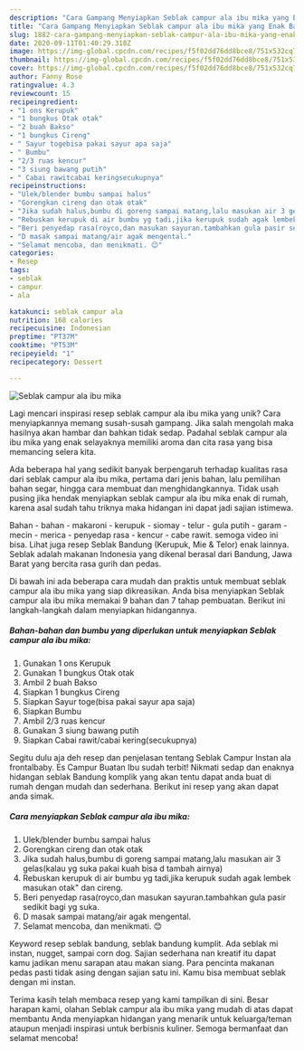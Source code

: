 ```yaml
---
description: "Cara Gampang Menyiapkan Seblak campur ala ibu mika yang Enak Banget"
title: "Cara Gampang Menyiapkan Seblak campur ala ibu mika yang Enak Banget"
slug: 1882-cara-gampang-menyiapkan-seblak-campur-ala-ibu-mika-yang-enak-banget
date: 2020-09-11T01:40:29.318Z
image: https://img-global.cpcdn.com/recipes/f5f02dd76dd8bce8/751x532cq70/seblak-campur-ala-ibu-mika-foto-resep-utama.jpg
thumbnail: https://img-global.cpcdn.com/recipes/f5f02dd76dd8bce8/751x532cq70/seblak-campur-ala-ibu-mika-foto-resep-utama.jpg
cover: https://img-global.cpcdn.com/recipes/f5f02dd76dd8bce8/751x532cq70/seblak-campur-ala-ibu-mika-foto-resep-utama.jpg
author: Fanny Rose
ratingvalue: 4.3
reviewcount: 15
recipeingredient:
- "1 ons Kerupuk"
- "1 bungkus Otak otak"
- "2 buah Bakso"
- "1 bungkus Cireng"
- " Sayur togebisa pakai sayur apa saja"
- " Bumbu"
- "2/3 ruas kencur"
- "3 siung bawang putih"
- " Cabai rawitcabai keringsecukupnya"
recipeinstructions:
- "Ulek/blender bumbu sampai halus"
- "Gorengkan cireng dan otak otak"
- "Jika sudah halus,bumbu di goreng sampai matang,lalu masukan air 3 gelas(kalau yg suka pakai kuah bisa d tambah airnya)"
- "Rebuskan kerupuk di air bumbu yg tadi,jika kerupuk sudah agak lembek masukan otak&#34; dan cireng."
- "Beri penyedap rasa(royco,dan masukan sayuran.tambahkan gula pasir sedikit bagi yg suka."
- "D masak sampai matang/air agak mengental."
- "Selamat mencoba, dan menikmati. 😊"
categories:
- Resep
tags:
- seblak
- campur
- ala

katakunci: seblak campur ala 
nutrition: 168 calories
recipecuisine: Indonesian
preptime: "PT37M"
cooktime: "PT53M"
recipeyield: "1"
recipecategory: Dessert

---
```



![Seblak campur ala ibu mika](https://img-global.cpcdn.com/recipes/f5f02dd76dd8bce8/751x532cq70/seblak-campur-ala-ibu-mika-foto-resep-utama.jpg)

Lagi mencari inspirasi resep seblak campur ala ibu mika yang unik? Cara menyiapkannya memang susah-susah gampang. Jika salah mengolah maka hasilnya akan hambar dan bahkan tidak sedap. Padahal seblak campur ala ibu mika yang enak selayaknya memiliki aroma dan cita rasa yang bisa memancing selera kita.

Ada beberapa hal yang sedikit banyak berpengaruh terhadap kualitas rasa dari seblak campur ala ibu mika, pertama dari jenis bahan, lalu pemilihan bahan segar, hingga cara membuat dan menghidangkannya. Tidak usah pusing jika hendak menyiapkan seblak campur ala ibu mika enak di rumah, karena asal sudah tahu triknya maka hidangan ini dapat jadi sajian istimewa.

Bahan - bahan - makaroni - kerupuk - siomay - telur - gula putih - garam - mecin - merica - penyedap rasa - kencur - cabe rawit. semoga video ini bisa. Lihat juga resep Seblak Bandung (Kerupuk, Mie &amp; Telor) enak lainnya. Seblak adalah makanan Indonesia yang dikenal berasal dari Bandung, Jawa Barat yang bercita rasa gurih dan pedas.


Di bawah ini ada beberapa cara mudah dan praktis untuk membuat seblak campur ala ibu mika yang siap dikreasikan. Anda bisa menyiapkan Seblak campur ala ibu mika memakai 9 bahan dan 7 tahap pembuatan. Berikut ini langkah-langkah dalam menyiapkan hidangannya.

<!--inarticleads1-->

##### Bahan-bahan dan bumbu yang diperlukan untuk menyiapkan Seblak campur ala ibu mika:

1. Gunakan 1 ons Kerupuk
1. Gunakan 1 bungkus Otak otak
1. Ambil 2 buah Bakso
1. Siapkan 1 bungkus Cireng
1. Siapkan  Sayur toge(bisa pakai sayur apa saja)
1. Siapkan  Bumbu
1. Ambil 2/3 ruas kencur
1. Gunakan 3 siung bawang putih
1. Siapkan  Cabai rawit/cabai kering(secukupnya)


Segitu dulu aja deh resep dan penjelasan tentang Seblak Campur Instan ala frontalbaby. Es Campur Buatan Ibu sudah terbit! Nikmati sedap dan enaknya hidangan seblak Bandung komplik yang akan tentu dapat anda buat di rumah dengan mudah dan sederhana. Berikut ini resep yang akan dapat anda simak. 

<!--inarticleads2-->

##### Cara menyiapkan Seblak campur ala ibu mika:

1. Ulek/blender bumbu sampai halus
1. Gorengkan cireng dan otak otak
1. Jika sudah halus,bumbu di goreng sampai matang,lalu masukan air 3 gelas(kalau yg suka pakai kuah bisa d tambah airnya)
1. Rebuskan kerupuk di air bumbu yg tadi,jika kerupuk sudah agak lembek masukan otak&#34; dan cireng.
1. Beri penyedap rasa(royco,dan masukan sayuran.tambahkan gula pasir sedikit bagi yg suka.
1. D masak sampai matang/air agak mengental.
1. Selamat mencoba, dan menikmati. 😊


Keyword resep seblak bandung, seblak bandung kumplit. Ada seblak mi instan, nugget, sampai corn dog. Sajian sederhana nan kreatif itu dapat kamu jadikan menu sarapan atau makan siang. Para pencinta makanan pedas pasti tidak asing dengan sajian satu ini. Kamu bisa membuat seblak dengan mi instan. 

Terima kasih telah membaca resep yang kami tampilkan di sini. Besar harapan kami, olahan Seblak campur ala ibu mika yang mudah di atas dapat membantu Anda menyiapkan hidangan yang menarik untuk keluarga/teman ataupun menjadi inspirasi untuk berbisnis kuliner. Semoga bermanfaat dan selamat mencoba!
